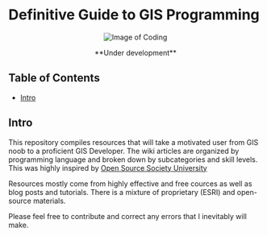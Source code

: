 # Definitive Guide to GIS Programming
<p align="center">
  <img src="https://gisgeography.com/wp-content/uploads/2016/03/gis-programming-in-python-678x322.png" alt="Image of Coding">
</p>

<center>**Under development**</center>

## Table of Contents
- [Intro](#intro)

## Intro
This repository compiles resources that will take a motivated user from GIS noob to a proficient GIS Developer. The wiki articles are organized by programming language and broken down by subcategories and skill levels. This was highly inspired by [Open Source Society University](https://github.com/ossu/computer-science#introduction-to-computer-science)

Resources mostly come from highly effective and free cources as well as blog posts and tutorials. There is a mixture of proprietary (ESRI) and open-source materials.

Please feel free to contribute and correct any errors that I inevitably will make.

